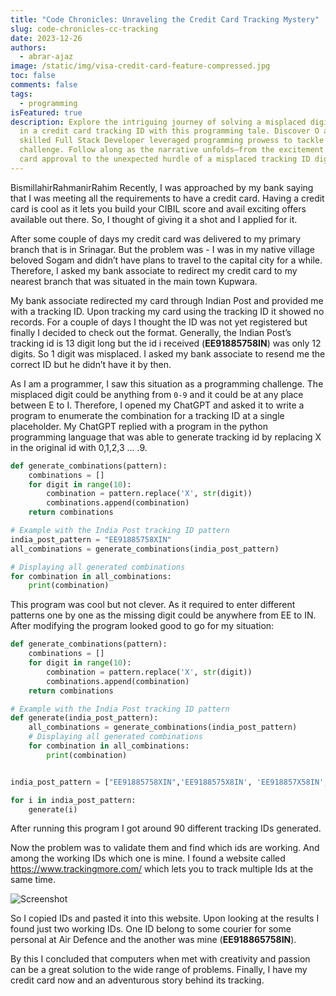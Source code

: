 ```yaml
---
title: "Code Chronicles: Unraveling the Credit Card Tracking Mystery"
slug: code-chronicles-cc-tracking
date: 2023-12-26
authors:
  - abrar-ajaz
image: /static/img/visa-credit-card-feature-compressed.jpg
toc: false
comments: false
tags:
  - programming
isFeatured: true
description: Explore the intriguing journey of solving a misplaced digit mystery
  in a credit card tracking ID with this programming tale. Discover O as a
  skilled Full Stack Developer leveraged programming prowess to tackle a unique
  challenge. Follow along as the narrative unfolds—from the excitement of credit
  card approval to the unexpected hurdle of a misplaced tracking ID digit.
---
```

BismillahirRahmanirRahim
Recently, I was approached by my bank saying that I was meeting all the requirements to have a credit card. Having a credit card is cool as it lets you build your CIBIL score and avail exciting offers available out there. So, I thought of giving it a shot and I applied for it.

After some couple of days my credit card was delivered to my primary branch that is in Srinagar. But the problem was - I was in my native village beloved Sogam and didn’t have plans to travel to the capital city for a while. Therefore, I asked my bank associate to redirect my credit card to my nearest branch that was situated in the main town Kupwara.

My bank associate redirected my card through Indian Post and provided me with a tracking ID. Upon tracking my card using the tracking ID it showed no records. For a couple of days I thought the ID was not yet registered but finally I decided to check out the format. Generally, the Indian Post’s tracking id is 13 digit long but the id i received (**EE91885758IN**) was only 12 digits. So 1 digit was misplaced. I asked my bank associate to resend me the correct ID but he didn’t have it by then.

As I am a programmer, I saw this situation as a programming challenge. The misplaced digit could be anything from `0-9` and it could be at any place between E to I. Therefore, I opened my ChatGPT and asked it to write a program to enumerate the combination for a tracking ID at a single placeholder. My ChatGPT replied with a program in the python programming language that was able to generate tracking id by replacing X in the original id with 0,1,2,3 ... .9. 

```python
def generate_combinations(pattern):
    combinations = []
    for digit in range(10): 
        combination = pattern.replace('X', str(digit))
        combinations.append(combination)
    return combinations

# Example with the India Post tracking ID pattern
india_post_pattern = "EE91885758XIN"
all_combinations = generate_combinations(india_post_pattern)

# Displaying all generated combinations
for combination in all_combinations:
    print(combination)
```

This program was cool but not clever. As it required to enter different patterns one by one as the missing digit could be anywhere from EE to IN. After modifying the program looked good to go for my situation:

```python
def generate_combinations(pattern):
    combinations = []
    for digit in range(10):
        combination = pattern.replace('X', str(digit))
        combinations.append(combination)
    return combinations

# Example with the India Post tracking ID pattern
def generate(india_post_pattern):
    all_combinations = generate_combinations(india_post_pattern)
    # Displaying all generated combinations
    for combination in all_combinations:
        print(combination)


india_post_pattern = ["EE91885758XIN",'EE9188575X8IN', 'EE918857X58IN','EE91885X758IN', 'EE9188X5758IN', 'EE918X85758IN', 'EE91X885758IN', 'EE9X1885758IN','EEX91885758IN']

for i in india_post_pattern:
    generate(i)
```

After running this program I got around 90 different tracking IDs generated.

Now the problem was to validate them and find which ids are working. And among the working IDs which one is mine. I found a website called https://www.trackingmore.com/ which lets you to track multiple Ids at the same time. 

![Screenshot](/static/img/post/post-1.png "Screenshot")

So I copied IDs and pasted it into this website. Upon looking at the results I found just two working IDs. One ID belong to some courier for some personal at Air Defence and the another was mine (**EE918865758IN**).

By this I concluded that computers when met with creativity and passion can be a great solution to the wide range of problems. Finally, I have my credit card now and an adventurous story behind its tracking.